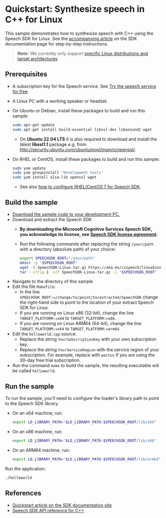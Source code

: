 # Quickstart: Synthesize speech in C++ for Linux

This sample demonstrates how to synthesize speech with C++ using the Speech SDK for Linux.
See the [accompanying article](https://docs.microsoft.com/azure/cognitive-services/speech-service/quickstarts/text-to-speech-audio-file?tabs=ubuntu%2Cwindowsinstall&pivots=programming-language-cpp) on the SDK documentation page for step-by-step instructions.

> **Note:**
> We currently only support [specific Linux distributions and target architectures](https://docs.microsoft.com/azure/cognitive-services/speech-service/speech-sdk?tabs=linux).

## Prerequisites

* A subscription key for the Speech service. See [Try the speech service for free](https://docs.microsoft.com/azure/cognitive-services/speech-service/get-started).
* A Linux PC with a working speaker or headset.
* On Ubuntu or Debian, install these packages to build and run this sample:

  ```sh
  sudo apt-get update
  sudo apt-get install build-essential libssl-dev libasound2 wget
  ```

  * On **Ubuntu 22.04 LTS** it is also required to download and install the latest **libssl1.1** package e.g. from http://security.ubuntu.com/ubuntu/pool/main/o/openssl/.

* On RHEL or CentOS, install these packages to build and run this sample:

  ```sh
  sudo yum update
  sudo yum groupinstall "Development tools"
  sudo yum install alsa-lib openssl wget
  ```

  * See also [how to configure RHEL/CentOS 7 for Speech SDK](https://docs.microsoft.com/azure/cognitive-services/speech-service/how-to-configure-rhel-centos-7).

## Build the sample

* [Download the sample code to your development PC.](/README.md#get-the-samples)
* Download and extract the Speech SDK
  * **By downloading the Microsoft Cognitive Services Speech SDK, you acknowledge its license, see [Speech SDK license agreement](https://aka.ms/csspeech/license).**
  * Run the following commands after replacing the string `/your/path` with a directory (absolute path) of your choice:

    ```sh
    export SPEECHSDK_ROOT="/your/path"
    mkdir -p "$SPEECHSDK_ROOT"
    wget -O SpeechSDK-Linux.tar.gz https://aka.ms/csspeech/linuxbinary
    tar --strip 1 -xzf SpeechSDK-Linux.tar.gz -C "$SPEECHSDK_ROOT"
    ```
* Navigate to the directory of this sample
* Edit the file `Makefile`:
  * In the line `SPEECHSDK_ROOT:=/change/to/point/to/extracted/SpeechSDK` change the right-hand side to point to the location of your extract Speech SDK for Linux.
  * If you are running on Linux x86 (32-bit), change the line `TARGET_PLATFORM:=x64` to `TARGET_PLATFORM:=x86`.
  * If you are running on Linux ARM64 (64-bit), change the line `TARGET_PLATFORM:=x64` to `TARGET_PLATFORM:=arm64`.
* Edit the `helloworld.cpp` source:
  * Replace the string `YourSubscriptionKey` with your own subscription key.
  * Replace the string `YourServiceRegion` with the service region of your subscription.
    For example, replace with `westus` if you are using the 30-day free trial subscription.
* Run the command `make` to build the sample, the resulting executable will be called `helloworld`.

## Run the sample

To run the sample, you'll need to configure the loader's library path to point to the Speech SDK library.

* On an x64 machine, run:

  ```sh
  export LD_LIBRARY_PATH="$LD_LIBRARY_PATH:$SPEECHSDK_ROOT/lib/x64"
  ```

* On an x86 machine, run:

  ```sh
  export LD_LIBRARY_PATH="$LD_LIBRARY_PATH:$SPEECHSDK_ROOT/lib/x86"
  ```

* On an ARM64 machine, run:

  ```sh
  export LD_LIBRARY_PATH="$LD_LIBRARY_PATH:$SPEECHSDK_ROOT/lib/arm64"
  ```

Run the application:

```sh
./helloworld
```

## References

* [Quickstart article on the SDK documentation site](https://docs.microsoft.com/azure/cognitive-services/speech-service/quickstart-text-to-speech-cpp-linux)
* [Speech SDK API reference for C++](https://aka.ms/csspeech/cppref)
